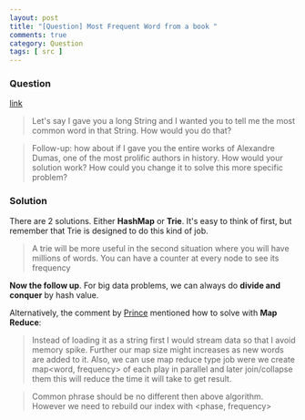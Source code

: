 ```yaml
---
layout: post
title: "[Question] Most Frequent Word from a book "
comments: true
category: Question
tags: [ src ]
---
```


### Question

[link](http://www.careercup.com/question?id=5715664853532672)

> Let's say I gave you a long String and I wanted you to tell me the most common word in that String. How would you do that? 

> Follow-up: how about if I gave you the entire works of Alexandre Dumas, one of the most prolific authors in history. How would your solution work? How could you change it to solve this more specific problem? 

### Solution

There are 2 solutions. Either __HashMap__ or __Trie__. It's easy to think of first, but remember that Trie is designed to do this kind of job. 

> A trie will be more useful in the second situation where you will have millions of words. You can have a counter at every node to see its frequency

__Now the follow up__. For big data problems, we can always do __divide and conquer__ by hash value. 

Alternatively, the comment by [Prince](http://www.careercup.com/question?id=5715664853532672) mentioned how to solve with __Map Reduce__: 

> Instead of loading it as a string first I would stream data so that I avoid memory spike. Further our map size might increases as new words are added to it. Also, we can use map reduce type job were we create map<word, frequency> of each play in parallel and later join/collapse them this will reduce the time it will take to get result. 

> Common phrase should be no different then above algorithm. However we need to rebuild our index with <phase, frequency>
